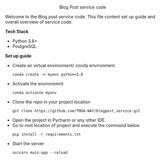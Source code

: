 <p style="text-align: center;">Blog Post service code</p>
Welcome to the Blog post service code. This file content set up guide and overall overview of service code.

**Tech Stack**
+ Python 3.8+
+ PostgreSQL

**Set up guide**
 + Create an virtual environment/ conda environment.
    ```console
    conda create -n myenv python=3.8
    ```
 + Activate the environemnt
    ```console
    conda actiavte myenv
    ```
 + Clone the repo in your project location
    ```console
   git clone https://github.com/TMGA-WAY/blogpost_service.git
    ```
 + Open the project in Pycharm or any other IDE.
 + Go to root location of project and execute the command below
    ```console
   pip install -r requirements.txt
    ```
 + Start the server
    ```console
   uvicorn main:app --reload
    ```